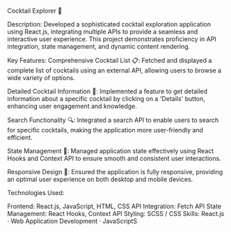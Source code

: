 Cocktail Explorer 🍹

Description:
Developed a sophisticated cocktail exploration application using React.js, integrating multiple APIs to provide a seamless and interactive user experience. This project demonstrates proficiency in API integration, state management, and dynamic content rendering.

Key Features:
Comprehensive Cocktail List 📋: Fetched and displayed a complete list of cocktails using an external API, allowing users to browse a wide variety of options.

Detailed Cocktail Information 🥂: Implemented a feature to get detailed information about a specific cocktail by clicking on a 'Details' button, enhancing user engagement and knowledge.

Search Functionality 🔍: Integrated a search API to enable users to search for specific cocktails, making the application more user-friendly and efficient.

State Management 🧠: Managed application state effectively using React Hooks and Context API to ensure smooth and consistent user interactions.

Responsive Design 📱: Ensured the application is fully responsive, providing an optimal user experience on both desktop and mobile devices.

Technologies Used:

Frontend: React.js, JavaScript, HTML, CSS
API Integration: Fetch API 
State Management: React Hooks, Context API
Styling: SCSS / CSS
Skills: React.js · Web Application Development · JavaScriptS
